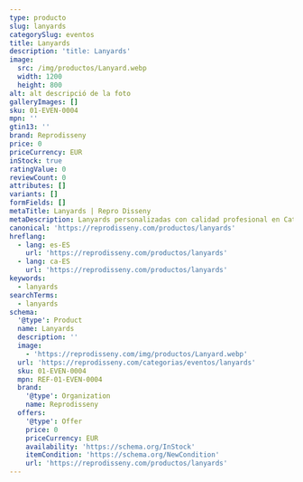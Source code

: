 ```yaml
---
type: producto
slug: lanyards
categorySlug: eventos
title: Lanyards
description: 'title: Lanyards'
image:
  src: /img/productos/Lanyard.webp
  width: 1200
  height: 800
alt: alt descripció de la foto
galleryImages: []
sku: 01-EVEN-0004
mpn: ''
gtin13: ''
brand: Reprodisseny
price: 0
priceCurrency: EUR
inStock: true
ratingValue: 0
reviewCount: 0
attributes: []
variants: []
formFields: []
metaTitle: Lanyards | Repro Disseny
metaDescription: Lanyards personalizadas con calidad profesional en Cataluña.
canonical: 'https://reprodisseny.com/productos/lanyards'
hreflang:
  - lang: es-ES
    url: 'https://reprodisseny.com/productos/lanyards'
  - lang: ca-ES
    url: 'https://reprodisseny.com/productos/lanyards'
keywords:
  - lanyards
searchTerms:
  - lanyards
schema:
  '@type': Product
  name: Lanyards
  description: ''
  image:
    - 'https://reprodisseny.com/img/productos/Lanyard.webp'
  url: 'https://reprodisseny.com/categorias/eventos/lanyards'
  sku: 01-EVEN-0004
  mpn: REF-01-EVEN-0004
  brand:
    '@type': Organization
    name: Reprodisseny
  offers:
    '@type': Offer
    price: 0
    priceCurrency: EUR
    availability: 'https://schema.org/InStock'
    itemCondition: 'https://schema.org/NewCondition'
    url: 'https://reprodisseny.com/productos/lanyards'
---
```


